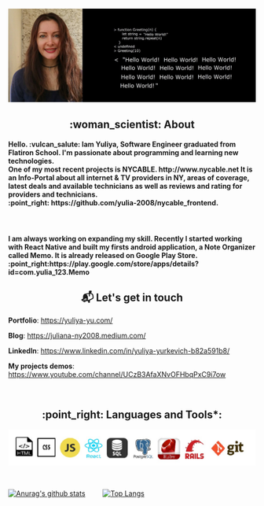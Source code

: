 ![Yuliya](https://github.com/yulia-2008/yulia-2008/blob/main/yulia.jpg)


 <h2 align="center" >  :woman_scientist: About </h2>
<h4> Hello. :vulcan_salute: Iam Yuliya, Software Engineer graduated from <b>Flatiron School</b>. I'm passionate about programming and learning new technologies. <br>
One of my most recent projects is NYCABLE. http://www.nycable.net   It is an Info-Portal about all internet & TV providers in NY, areas of coverage, latest deals and available technicians as well as reviews and rating for providers and technicians. <br>:point_right: https://github.com/yulia-2008/nycable_frontend.</h4>
<br> <h4> I am always working on expanding my skill. Recently I started working with React Native and built my firsts android application, a Note Organizer called Memo. It is already released on Google Play Store. <br> :point_right:https://play.google.com/store/apps/details?id=com.yulia_123.Memo  </h4>

     
<h2 align="center" > 📬 Let's get in touch </h2>        


**Portfolio**: https://yuliya-yu.com/

**Blog**: https://juliana-ny2008.medium.com/

**LinkedIn**: https://www.linkedin.com/in/yuliya-yurkevich-b82a591b8/

**My projects demos**: https://www.youtube.com/channel/UCzB3AfaXNvOFHbqPxC9i7ow

<br>

<h2 align="center" > :point_right: Languages and Tools*: </h2>

![languages](https://github.com/yulia-2008/yulia-2008/blob/main/icon_SQL.jpg)

<br>


[![Anurag's github stats](https://github-readme-stats.vercel.app/api?username=yulia-2008&show_icons=true&theme=vue)](https://github.com/anuraghazra/github-readme-stats) &nbsp; &nbsp; &nbsp; &nbsp;       [![Top Langs](https://github-readme-stats.vercel.app/api/top-langs/?username=yulia-2008&show_icons=true&theme=vue)](https://github.com/anuraghazra/github-readme-stats)
  
 

<br>
